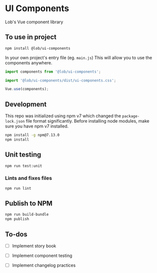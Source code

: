 # UI Components
Lob's Vue component library

## To use in project
```bash
npm install @lob/ui-components
```

In your own project's entry file (eg. `main.js`) This will allow you to use the components anywhere.
```javascript
import components from '@lob/ui-components';

import '@lob/ui-components/dist/ui-components.css';

Vue.use(components);

```

## Development
This repo was initialized using npm v7 which changed the `package-lock.json` file format significantly. Before installing node modules, make sure you have npm v7 installed.

```bash
npm install -g npm@7.13.0
npm install
```

## Unit testing
```bash
npm run test:unit
```

### Lints and fixes files
```bash
npm run lint
```

## Publish to NPM
```bash
npm run build-bundle
npm publish
```

## To-dos
- [ ] Implement story book
- [ ] Implement component testing
- [ ] Implement changelog practices

